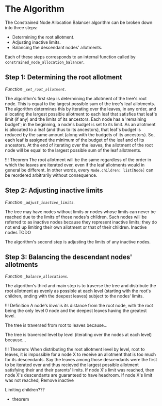 # The Algorithm

The Constrained Node Allocation Balancer algorithm can be broken down into three steps:

- Determining the root allotment.
- Adjusting inactive limits.
- Balancing the descendant nodes' allotments.

Each of these steps corresponds to an internal function called by `constrained_node_allocation_balancer`.


## Step 1: Determining the root allotment

*Function `_set_root_allotment`.*

The algorithm's first step is determining the allotment of the tree's root node. This is equal to the largest possible sum of the tree's leaf allotments. The algorithm determines this by iterating over the leaves, in any order, and allocating the largest possible allotment to each leaf that satisfies that leaf's limit (if any) and the limits of its ancestors. Each node has a 'remaining budget'; in the beginning, a node's budget is set to its limit. As an allotment is allocated to a leaf (and thus to its ancestors), that leaf's budget is reduced by the same amount (along with the budgets of its ancestors). So, each leaf is assigned the minimum of the budget of the leaf and of its ancestors. At the end of iterating over the leaves, the allotment of the root node will be equal to the largest possible sum of the leaf allotments.

!!! Theorem
    The root allotment will be the same regardless of the order in which the leaves are iterated over, even if the leaf allotments would in general be different. In other words, every `Node.children: list[Node]` can be reordered arbitrarily without consequence.


## Step 2: Adjusting inactive limits

*Function `_adjust_inactive_limits`.*

The tree may have nodes without limits or nodes whose limits can never be reached due to the limits of those nodes's children. Such nodes will be referred to as inactive nodes because they represent inactive limits; they do not end up limiting their own allotment or that of their children. Inactive nodes TODO

The algorithm's second step is adjusting the limits of any inactive nodes.


## Step 3: Balancing the descendant nodes' allotments

*Function `_balance_allocations`.*

The algorithm's third and main step is to traverse the tree and distribute the root allotment as evenly as possible at each level (starting with the root's children, ending with the deepest leaves) subject to the nodes' limits.

!!! Definition
    A node's *level* is its distance from the root node, with the root being the only level 0 node and the deepest leaves having the greatest level.

The tree is traversed from root to leaves because...

The tree is traversed level by level (iterating over the nodes at each level) because...

!!! Theorem:
    When distributing the root allotment level by level, root to leaves, it is impossible for a node X to receive an allotment that is too much for its descendants. Say the leaves among those descendants were the first to be iterated over and thus recieved the largest possible allotment satisfying their and their parents' limits. If node X's limit was reached, then node X's descendants are guaranteed to have headroom. If node X's limit was not reached,
Remove inactive

Limiting children???
- theorem
